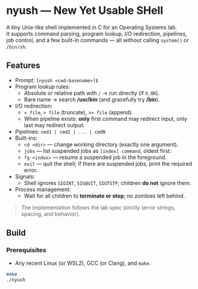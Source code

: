 # nyush — New Yet Usable SHell

A tiny Unix-like shell implemented in C for an Operating Systems lab.  
It supports command parsing, program lookup, I/O redirection, pipelines, job control,
and a few built-in commands — all without calling `system()` or `/bin/sh`.

## Features

- Prompt: `[nyush <cwd-basename>]$ `
- Program lookup rules:
  - Absolute or relative path with `/` → run directly (if `X_OK`).
  - Bare name → search **/usr/bin** (and gracefully try **/bin**).
- I/O redirection:
  - `< file`, `> file` (truncate), `>> file` (append).
  - When pipeline exists: **only** first command may redirect input, only last may redirect output.
- Pipelines: `cmd1 | cmd2 | ... | cmdN`
- Built-ins:
  - `cd <dir>` — change working directory (exactly one argument).
  - `jobs` — list suspended jobs as `[index] command`, oldest first.
  - `fg <index>` — resume a suspended job in the foreground.
  - `exit` — quit the shell; if there are suspended jobs, print the required error.
- Signals:
  - Shell ignores `SIGINT`, `SIGQUIT`, `SIGTSTP`; children **do not** ignore them.
- Process management:
  - Wait for all children to **terminate or stop**; no zombies left behind.

> The implementation follows the lab spec strictly (error strings, spacing, and behavior).

## Build

### Prerequisites
- Any recent Linux (or WSL2), GCC (or Clang), and `make`.

```bash
make
./nyush
